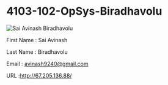 # 4103-102-OpSys-Biradhavolu

![Sai Avinash Biradhavolu]()

First Name : Sai Avinash

Last Name  : Biradhavolu

Email      : avinash9240@gmail.com

URL :http://67.205.136.88/
